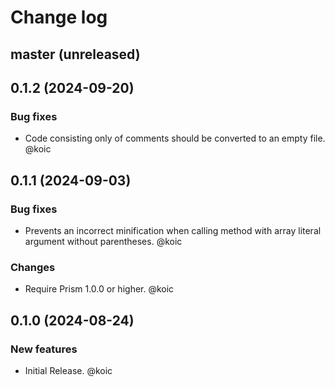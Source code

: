 # Change log

## master (unreleased)

## 0.1.2 (2024-09-20)

### Bug fixes

* Code consisting only of comments should be converted to an empty file. @koic

## 0.1.1 (2024-09-03)

### Bug fixes

* Prevents an incorrect minification when calling method with array literal argument without parentheses. @koic

### Changes

* Require Prism 1.0.0 or higher. @koic

## 0.1.0 (2024-08-24)

### New features

* Initial Release. @koic
